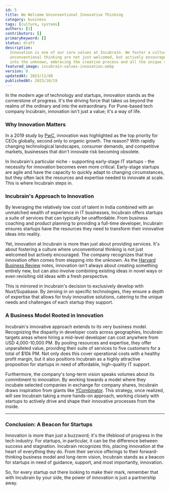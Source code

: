 ```yaml
---
id: 5
title: We Welcome Unconventional Innovative Thinking
category: business
tags: [culture, systems]
authors: [1]
contributors: []
primaryKeyword: []
status: draft
description:
  Innovation is one of our core values at Incubrain. We foster a culture where new ideas and
  unconventional thinking are not just welcomed, but actively encouraged. We're not afraid to step
  into the unknown, embracing the creative process and all the unique solutions it brings.
featured_image: incubrain-values-innovation.webp
version: 0
updatedAt: 2023/11/08
publishedAt: 2023/10/19
---
```


In the modern age of technology and startups, innovation stands as the cornerstone of progress. It's
the driving force that takes us beyond the realms of the ordinary and into the extraordinary. For
Pune-based tech company Incubrain, innovation isn't just a value; it's a way of life.

### **Why Innovation Matters**

In a 2019 study by [PwC](https://www.pwc.com/gx/en/ceo-agenda/ceosurvey/2019.html), innovation was
highlighted as the top priority for CEOs globally, second only to organic growth. The reason? With
rapidly changing technological landscapes, consumer demands, and competitive markets, businesses
that don't innovate risk becoming obsolete.

In Incubrain's particular niche - supporting early-stage IT startups - the necessity for innovation
becomes even more critical. Early-stage startups are agile and have the capacity to quickly adapt to
changing circumstances, but they often lack the resources and expertise needed to innovate at scale.
This is where Incubrain steps in.

### **Incubrain's Approach to Innovation**

By leveraging the relatively low cost of talent in India combined with an unmatched wealth of
experience in IT businesses, Incubrain offers startups a suite of services that can typically be
unaffordable. From business coaching and product planning to providing a full-time developer,
Incubrain ensures startups have the resources they need to transform their innovative ideas into
reality.

Yet, innovation at Incubrain is more than just about providing services. It's about fostering a
culture where unconventional thinking is not just welcomed but actively encouraged. The company
recognizes that true innovation often comes from stepping into the unknown. As the
[Harvard Business Review](https://hbr.org/2019/06/the-4-types-of-innovation-and-the-problems-they-solve)
notes, innovation isn't always about creating something entirely new, but can also involve combining
existing ideas in novel ways or even revisiting old ideas with a fresh perspective.

This is mirrored in Incubrain's decision to exclusively develop with Nuxt/Supabase. By zeroing in on
specific technologies, they ensure a depth of expertise that allows for truly innovative solutions,
catering to the unique needs and challenges of each startup they support.

### **A Business Model Rooted in Innovation**

Incubrain's innovative approach extends to its very business model. Recognizing the disparity in
developer costs across geographies, Incubrain targets areas where hiring a mid-level developer can
cost anywhere from USD 4,000-10,000 PM. By pooling resources and expertise, they offer unparalleled
value, providing their suite of services to five customers for a total of $10k PM. Not only does
this cover operational costs with a healthy profit margin, but it also positions Incubrain as a
highly attractive proposition for startups in need of affordable, high-quality IT support.

Furthermore, the company's long-term vision speaks volumes about its commitment to innovation. By
working towards a model where they incubate selected companies in exchange for company shares,
Incubrain draws inspiration from giants like [YCombinator](https://www.ycombinator.com/). This
strategy, once realized, will see Incubrain taking a more hands-on approach, working closely with
startups to actively drive and shape their innovative processes from the inside.

---

### **Conclusion: A Beacon for Startups**

Innovation is more than just a buzzword; it's the lifeblood of progress in the tech industry. For
startups, in particular, it can be the difference between success and stagnation. Incubrain
recognizes this, placing innovation at the heart of everything they do. From their service offerings
to their forward-thinking business model and long-term vision, Incubrain stands as a beacon for
startups in need of guidance, support, and most importantly, innovation.

So, for every startup out there looking to make their mark, remember that with Incubrain by your
side, the power of innovation is just a partnership away.
